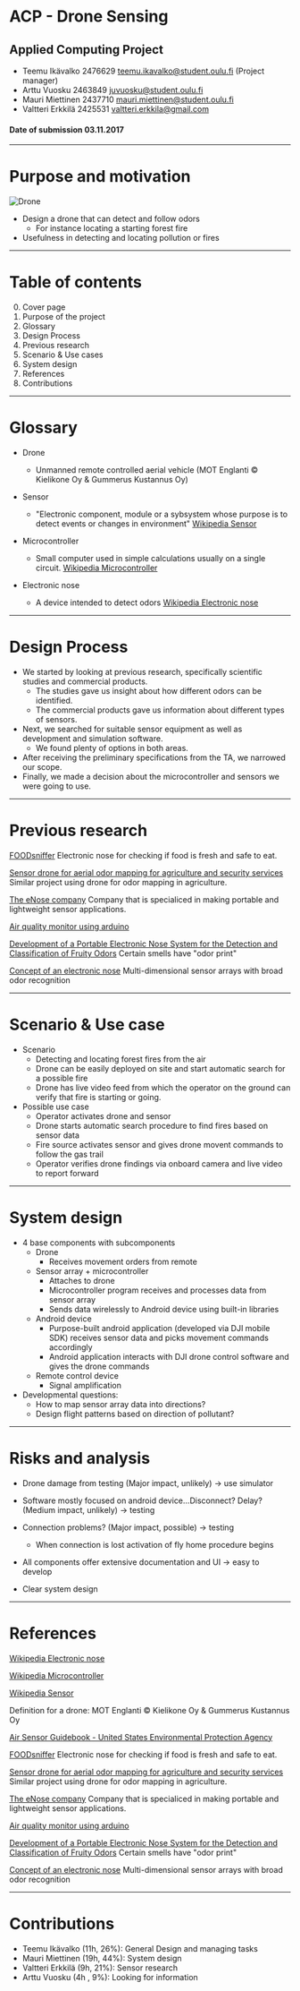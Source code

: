 # ACP - Drone Sensing
## Applied Computing Project

* Teemu Ikävalko 2476629 teemu.ikavalko@student.oulu.fi (Project manager)
* Arttu Vuosku 2463849 juvuosku@student.oulu.fi
* Mauri Miettinen 2437710 mauri.miettinen@student.oulu.fi
* Valtteri Erkkilä 2425531 valtteri.erkkila@gmail.com

 #### Date of submission 03.11.2017

---

# Purpose and motivation

![Drone](http://image.helipal.com/dji-inspire-1-v2-big001.jpg)

* Design a drone that can detect and follow odors
	* For instance locating a starting forest fire 
* Usefulness in detecting and locating pollution or fires

---

# Table of contents
0. Cover page
1. Purpose of the project
2. Glossary
3. Design Process
4. Previous research
5. Scenario & Use cases
6. System design
7. References
8. Contributions

---

# Glossary
* Drone
	* Unmanned remote controlled aerial vehicle (MOT Englanti © Kielikone Oy & Gummerus Kustannus Oy)
* Sensor
	* "Electronic component, module or a sybsystem whose purpose is to detect events or changes in environment" [Wikipedia Sensor](https://en.wikipedia.org/wiki/Sensor)

* Microcontroller
	* Small computer used in simple calculations usually on a single circuit. [Wikipedia Microcontroller](https://en.wikipedia.org/wiki/Microcontroller)
* Electronic nose
	* A device intended to detect odors [Wikipedia Electronic nose](https://en.wikipedia.org/wiki/Electronic_nose)
---

# Design Process
* We started by looking at previous research, specifically scientific studies and commercial products.
    - The studies gave us insight about how different odors can be identified.
    - The commercial products gave us information about different types of sensors.
* Next, we searched for suitable sensor equipment as well as development and simulation software.
    - We found plenty of options in both areas.
* After receiving the preliminary specifications from the TA, we narrowed our scope.
* Finally, we made a decision about the microcontroller and sensors we were going to use.

---

# Previous research
[FOODsniffer](http://www.myfoodsniffer.com) Electronic nose for checking if food is fresh and safe to eat.

[Sensor drone for aerial odor mapping for agriculture and security services](http://ieeexplore.ieee.org/abstract/document/7561340/?reload=true) Similar project using drone for odor mapping in agriculture.

[The eNose company](http://www.enose.nl/) Company that is specialiced in making portable and lightweight sensor applications.

[Air quality monitor using arduino](https://plot.ly/arduino/air-quality-tutorial/)

[Development of a Portable Electronic Nose System for the Detection and Classification of Fruity Odors](http://www.mdpi.com/1424-8220/10/10/9179/htm) Certain smells have "odor print"

[Concept of an electronic nose](http://www.enose.nl/rd/technology/) Multi-dimensional sensor arrays with broad odor recognition



---

# Scenario & Use case
* Scenario
	* Detecting and locating forest fires from the air
	* Drone can be easily deployed on site and start automatic search for a possible fire
	* Drone has live video feed from which the operator on the ground can verify that fire is starting or going.
* Possible use case
	* Operator activates drone and sensor
	* Drone starts automatic search procedure to find fires based on sensor data
	* Fire source activates sensor and gives drone movent commands to follow the gas trail
	* Operator verifies drone findings via onboard camera and live video to report forward

---

# System design

* 4 base components with subcomponents
    * Drone
		* Receives movement orders from remote
	* Sensor array + microcontroller
		* Attaches to drone
		* Microcontroller program receives and processes data from sensor array
		* Sends data wirelessly to Android device using built-in libraries
	* Android device
		* Purpose-built android application (developed via DJI mobile SDK) receives sensor data and picks movement commands accordingly
		* Android application interacts with DJI drone control software and gives the drone commands
	* Remote control device
		* Signal amplification
* Developmental questions:
	* How to map sensor array data into directions?
	* Design flight patterns based on direction of pollutant?

---

# Risks and analysis

* Drone damage from testing (Major impact, unlikely) -> use simulator
* Software mostly focused on android device...Disconnect? Delay? (Medium impact, unlikely) -> testing
* Connection problems? (Major impact, possible) -> testing
	* When connection is lost activation of fly home procedure begins

* All components offer extensive documentation and UI -> easy to develop
* Clear system design

---

# References
[Wikipedia Electronic nose](https://en.wikipedia.org/wiki/Electronic_nose)

[Wikipedia Microcontroller](https://en.wikipedia.org/wiki/Microcontroller)

[Wikipedia Sensor](https://en.wikipedia.org/wiki/Sensor)

Definition for a drone: MOT Englanti © Kielikone Oy & Gummerus Kustannus Oy

[Air Sensor Guidebook - United States Environmental Protection Agency](https://cfpub.epa.gov/si/si_public_file_download.cfm?p_download_id=519616)


[FOODsniffer](http://www.myfoodsniffer.com) Electronic nose for checking if food is fresh and safe to eat.

[Sensor drone for aerial odor mapping for agriculture and security services](http://ieeexplore.ieee.org/abstract/document/7561340/?reload=true) Similar project using drone for odor mapping in agriculture.

[The eNose company](http://www.enose.nl/) Company that is specialiced in making portable and lightweight sensor applications.

[Air quality monitor using arduino](https://plot.ly/arduino/air-quality-tutorial/)

[Development of a Portable Electronic Nose System for the Detection and Classification of Fruity Odors](http://www.mdpi.com/1424-8220/10/10/9179/htm) Certain smells have "odor print"

[Concept of an electronic nose](http://www.enose.nl/rd/technology/) Multi-dimensional sensor arrays with broad odor recognition

---

# Contributions

* Teemu Ikävalko (11h, 26%): General Design and managing tasks
* Mauri Miettinen (19h, 44%): System design
* Valtteri Erkkilä (9h, 21%): Sensor research
* Arttu Vuosku (4h , 9%): Looking for information

